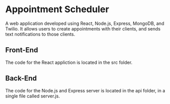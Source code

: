 # Appointment Scheduler

A web application developed using React, Node.js, Express, MongoDB, and Twilio. It allows users to create appointments with their clients, and sends text notifications to those clients.

## Front-End

The code for the React appliction is located in the src folder.

## Back-End

The code for the Node.js and Express server is located in the api folder, in a single file called server.js.


